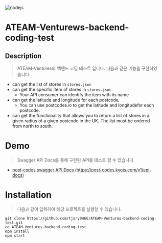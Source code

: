 ![nodejs](https://img.shields.io/badge/nodejs-14-green)

# ATEAM-Venturews-backend-coding-test

## Description

> ATEAM-Ventures의 백엔드 코딩 테스트 입니다.
> 다음과 같은 기능을 구현하였습니다.

- can get the list of stores in `stores.json`
- can get the specific item of stores in `stores.json`
  - Your API consumer can identify the item with its name
- can get the latitude and longitude for each postcode.
  - You can use postcodes.io to get the latitude and longitudefor each postcode.
- can get the functionality that allows you to return a list of stores in a given radius of a given postcode in the UK. The list must be ordered from north to south.

# Demo
> Swagger API Docs를 통해 구현된 API를 테스트 할 수 있습니다.

- [post-codes swagger API Docs (https://post-codes.kyojs.com/v1/api-docs)](https://post-codes.kyojs.com/v1/api-docs)

# Installation

> 다음과 같이 입력하여 해당 프로젝트를 실행할 수 있습니다.
```shell
git clone https://github.com/tjsry0466/ATEAM-Ventures-backend-coding-test.git
cd ATEAM-Ventures-backend-coding-test
npm install
npm start
```